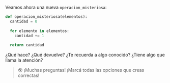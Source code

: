 Veamos ahora una nueva `operacion_misteriosa`:

```python
def operacion_misteriosa(elementos):
  cantidad = 0
  
  for elemento in elementos:
    cantidad += 1
    
  return cantidad
```

¿Qué hace? ¿Qué devuelve? ¿Te recuerda a algo conocido? ¿Tiene algo que llama la atención?

> :dizzy_face: ¡Muchas preguntas! ¡Marcá todas las opciones que creas correctas!

